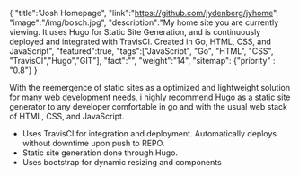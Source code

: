 {
    "title":"Josh Homepage",
    "link":"https://github.com/jydenberg/jyhome",
    "image":"/img/bosch.jpg",
    "description":"My home site you are currently viewing. It uses Hugo for Static Site Generation, and is continuously deployed and integrated with TravisCI. Created in Go, HTML, CSS, and JavaScript",
    "featured":true,
    "tags":["JavaScript", "Go", "HTML", "CSS", "TravisCI","Hugo","GIT"],
    "fact":"",
    "weight":"14",
    "sitemap": {"priority" : "0.8"}
}

With the reemergence of static sites as a optimized and lightweight solution for many web development needs, i highly recommend Hugo as a static site generator to any developer comfortable in go and with the usual web stack of HTML, CSS, and JavaScript.

<ul>
    <li>    
    Uses TravisCI for integration and deployment. Automatically deploys without downtime upon push to REPO.
    </li>
    <li>
    Static site generation done through Hugo.
    </li>
    <li>
    Uses bootstrap for dynamic resizing and components
    </li>
</ul>
